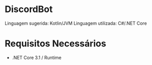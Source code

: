 # DiscordBot

Linguagem sugerida: Kotlin/JVM
Linguagem utilizada: C#/.NET Core

# Requisitos Necessários
- .NET Core 3.1 / Runtime